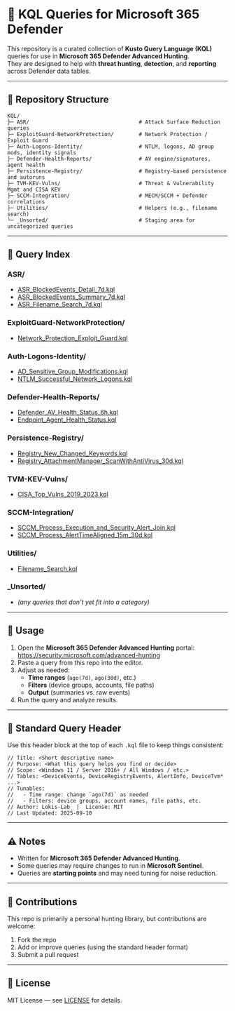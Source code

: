 # 🔎 KQL Queries for Microsoft 365 Defender

This repository is a curated collection of **Kusto Query Language (KQL)** queries for use in **Microsoft 365 Defender Advanced Hunting**.  
They are designed to help with **threat hunting**, **detection**, and **reporting** across Defender data tables.

---

## 📂 Repository Structure

```
KQL/
├─ ASR/                                   # Attack Surface Reduction queries
├─ ExploitGuard-NetworkProtection/        # Network Protection / Exploit Guard
├─ Auth-Logons-Identity/                  # NTLM, logons, AD group mods, identity signals
├─ Defender-Health-Reports/               # AV engine/signatures, agent health
├─ Persistence-Registry/                  # Registry-based persistence and autoruns
├─ TVM-KEV-Vulns/                         # Threat & Vulnerability Mgmt and CISA KEV
├─ SCCM-Integration/                      # MECM/SCCM + Defender correlations
├─ Utilities/                             # Helpers (e.g., filename search)
└─ _Unsorted/                             # Staging area for uncategorized queries
```

---

## 📑 Query Index

### ASR/
- [ASR_BlockedEvents_Detail_7d.kql](KQL/ASR/ASR_BlockedEvents_Detail_7d.kql)
- [ASR_BlockedEvents_Summary_7d.kql](KQL/ASR/ASR_BlockedEvents_Summary_7d.kql)
- [ASR_Filename_Search_7d.kql](KQL/ASR/ASR_Filename_Search_7d.kql)

### ExploitGuard-NetworkProtection/
- [Network_Protection_Exploit_Guard.kql](KQL/ExploitGuard-NetworkProtection/Network_Protection_Exploit_Guard.kql)

### Auth-Logons-Identity/
- [AD_Sensitive_Group_Modifications.kql](KQL/Auth-Logons-Identity/AD_Sensitive_Group_Modifications.kql)
- [NTLM_Successful_Network_Logons.kql](KQL/Auth-Logons-Identity/NTLM_Successful_Network_Logons.kql)

### Defender-Health-Reports/
- [Defender_AV_Health_Status_6h.kql](KQL/Defender-Health-Reports/Defender_AV_Health_Status_6h.kql)
- [Endpoint_Agent_Health_Status.kql](KQL/Defender-Health-Reports/Endpoint_Agent_Health_Status.kql)

### Persistence-Registry/
- [Registry_New_Changed_Keywords.kql](KQL/Persistence-Registry/Registry_New_Changed_Keywords.kql)
- [Registry_AttachmentManager_ScanWithAntiVirus_30d.kql](KQL/Persistence-Registry/Registry_AttachmentManager_ScanWithAntiVirus_30d.kql)

### TVM-KEV-Vulns/
- [CISA_Top_Vulns_2019_2023.kql](KQL/TVM-KEV-Vulns/CISA_Top_Vulns_2019_2023.kql)

### SCCM-Integration/
- [SCCM_Process_Execution_and_Security_Alert_Join.kql](KQL/SCCM-Integration/SCCM_Process_Execution_and_Security_Alert_Join.kql)
- [SCCM_Process_AlertTimeAligned_15m_30d.kql](KQL/SCCM-Integration/SCCM_Process_AlertTimeAligned_15m_30d.kql)

### Utilities/
- [Filename_Search.kql](KQL/Utilities/Filename_Search.kql)

### _Unsorted/
- *(any queries that don’t yet fit into a category)*

---

## 🚀 Usage

1. Open the **Microsoft 365 Defender Advanced Hunting** portal: https://security.microsoft.com/advanced-hunting  
2. Paste a query from this repo into the editor.  
3. Adjust as needed:
   - **Time ranges** (`ago(7d)`, `ago(30d)`, etc.)
   - **Filters** (device groups, accounts, file paths)
   - **Output** (summaries vs. raw events)
4. Run the query and analyze results.

---

## 🧱 Standard Query Header

Use this header block at the top of each `.kql` file to keep things consistent:

```kusto
// Title: <Short descriptive name>
// Purpose: <What this query helps you find or decide>
// Scope: <Windows 11 / Server 2016+ / All Windows / etc.>
// Tables: <DeviceEvents, DeviceRegistryEvents, AlertInfo, DeviceTvm* ...>
// Tunables:
//   - Time range: change `ago(7d)` as needed
//   - Filters: device groups, account names, file paths, etc.
// Author: Lokis-Lab  |  License: MIT
// Last Updated: 2025-09-10
```

---

## ⚠️ Notes

- Written for **Microsoft 365 Defender Advanced Hunting**.  
- Some queries may require changes to run in **Microsoft Sentinel**.  
- Queries are **starting points** and may need tuning for noise reduction.

---

## 🤝 Contributions

This repo is primarily a personal hunting library, but contributions are welcome:

1. Fork the repo  
2. Add or improve queries (using the standard header format)  
3. Submit a pull request

---
## 📜 License

MIT License — see [LICENSE](LICENSE) for details.

